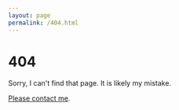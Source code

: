 ```yaml
---
layout: page
permalink: /404.html
---
```


# 404

Sorry, I can't find that page. It is likely my mistake.

<a href="yuchaojiang.github.io">Please contact me</a>.
